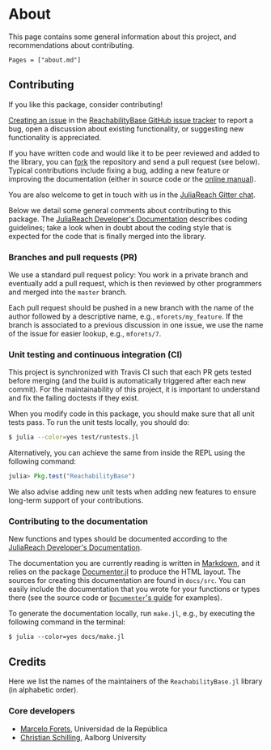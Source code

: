 # About

This page contains some general information about this project, and
recommendations about contributing.

```@contents
Pages = ["about.md"]
```

## Contributing

If you like this package, consider contributing!

[Creating an issue](https://help.github.com/en/articles/creating-an-issue) in the
[ReachabilityBase GitHub issue tracker](https://github.com/JuliaReach/ReachabilityBase.jl/issues)
to report a bug, open a discussion about existing functionality, or suggesting
new functionality is appreciated.

If you have written code and would like it to be peer reviewed and added to the
library, you can [fork](https://help.github.com/en/articles/fork-a-repo) the
repository and send a pull request (see below). Typical contributions include
fixing a bug, adding a new feature or improving the documentation (either in
source code or the
[online manual](https://juliareach.github.io/ReachabilityBase.jl/latest/man/getting_started/)).

You are also welcome to get in touch with us in the
[JuliaReach Gitter chat](https://gitter.im/JuliaReach/Lobby).

Below we detail some general comments about contributing to this package. The
[JuliaReach Developer's Documentation](https://juliareach.github.io/JuliaReachDevDocs/latest/)
describes coding guidelines; take a look when in doubt about the coding style
that is expected for the code that is finally merged into the library.

### Branches and pull requests (PR)

We use a standard pull request policy:
You work in a private branch and eventually add a pull request, which is then
reviewed by other programmers and merged into the `master` branch.

Each pull request should be pushed in a new branch with the name of the author
followed by a descriptive name, e.g., `mforets/my_feature`.
If the branch is associated to a previous discussion in one issue, we use the
name of the issue for easier lookup, e.g., `mforets/7`.

### Unit testing and continuous integration (CI)

This project is synchronized with Travis CI such that each PR gets tested before
merging (and the build is automatically triggered after each new commit).
For the maintainability of this project, it is important to understand and fix
the failing doctests if they exist.

When you modify code in this package, you should make sure that all unit tests
pass.
To run the unit tests locally, you should do:

```bash
$ julia --color=yes test/runtests.jl
```

Alternatively, you can achieve the same from inside the REPL using the following
command:

```julia
julia> Pkg.test("ReachabilityBase")
```

We also advise adding new unit tests when adding new features to ensure
long-term support of your contributions.

### Contributing to the documentation

New functions and types should be documented according to the
[JuliaReach Developer's Documentation](https://juliareach.github.io/JuliaReachDevDocs/latest/guidelines/#Writing-docstrings-1).

The documentation you are currently reading is written in
[Markdown](https://en.wikipedia.org/wiki/Markdown), and it relies on the package
[Documenter.jl](https://juliadocs.github.io/Documenter.jl/stable/) to produce
the HTML layout.
The sources for creating this documentation are found in `docs/src`.
You can easily include the documentation that you wrote for your functions or
types there (see the source code or
[`Documenter`'s guide](https://juliadocs.github.io/Documenter.jl/stable/man/guide/)
for examples).

To generate the documentation locally, run `make.jl`, e.g., by executing the
following command in the terminal:

```
$ julia --color=yes docs/make.jl
```

## Credits

Here we list the names of the maintainers of the `ReachabilityBase.jl` library
(in alphabetic order).

### Core developers

- [Marcelo Forets](http://github.com/mforets), Universidad de la República
- [Christian Schilling](https://www.christianschilling.net/), Aalborg University
